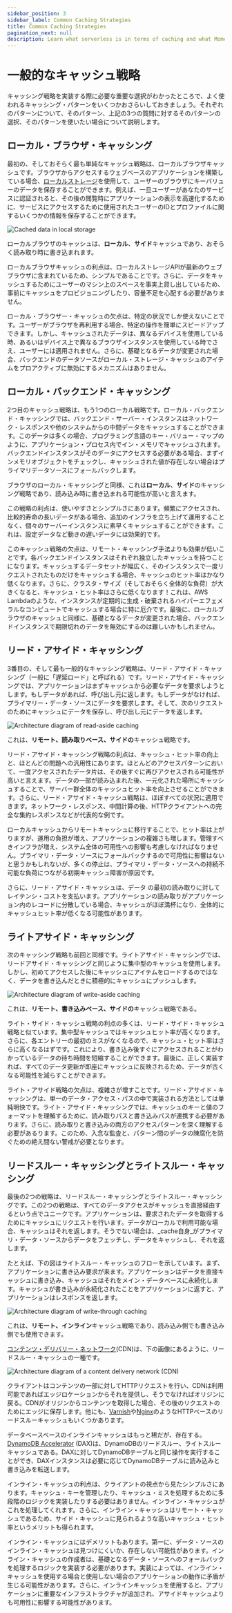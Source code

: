 ```yaml
---
sidebar_position: 3
sidebar_label: Common Caching Strategies
title: Common Caching Strategies
pagination_next: null
description: Learn what serverless is in terms of caching and what Momento Cache can be your simple, fast cache for your apps.
---
```


# 一般的なキャッシュ戦略

キャッシング戦略を実装する際に必要な重要な選択がわかったところで、よく使われるキャッシング・パターンをいくつかおさらいしておきましょう。それぞれのパターンについて、そのパターン、上記の3つの質問に対するそのパターンの選択、そのパターンを使いたい場合について説明します。

## ローカル・ブラウザ・キャッシング

最初の、そしておそらく最も単純なキャッシュ戦略は、ローカルブラウザキャッシュです。ブラウザからアクセスするウェブベースのアプリケーションを構築している場合、[ローカルストレージ](https://developer.mozilla.org/en-US/docs/Web/API/Window/localStorage)を使用して、ユーザーのブラウザにキーバリューのデータを保存することができます。例えば、一旦ユーザーがあなたのサービスに認証されると、その後の閲覧時にアプリケーションの表示を高速化するために、サービスにアクセスするために使用されたユーザーのIDとプロファイルに関するいくつかの情報を保存することができます。

![Cached data in local storage](images/caching-strategies-and-patterns/local-storage-caching.png "Caching in local storage")

ローカルブラウザのキャッシュは、**ローカル**、**サイド**キャッシュであり、おそらく読み取り時に書き込まれます。

ローカルブラウザキャッシュの利点は、ローカルストレージAPIが最新のウェブブラウザに含まれているため、シンプルであることです。さらに、データをキャッシュするためにユーザーのマシン上のスペースを事実上貸し出しているため、事前にキャッシュをプロビジョニングしたり、容量不足を心配する必要がありません。

ローカル・ブラウザー・キャッシュの欠点は、特定の状況でしか使えないことです。ユーザーがブラウザを再利用する場合、特定の操作を簡単にスピードアップできます。しかし、キャッシュされたデータは、異なるデバイスを使用している時、あるいはデバイス上で異なるブラウザインスタンスを使用している時でさえ、ユーザーには適用されません。さらに、基礎となるデータが変更された場合、バックエンドのデータソースがローカル・ストレージ・キャッシュのアイテムをプロアクティブに無効にするメカニズムはありません。

## ローカル・バックエンド・キャッシング

2つ目のキャッシュ戦略は、もう1つのローカル戦略です。ローカル・バックエンド・キャッシングでは、バックエンド・サーバー・インスタンスはネットワーク・レスポンスや他のシステムからの中間データをキャッシュすることができます。このデータは多くの場合、プログラミング言語のキー・バリュー・マップのように、アプリケーション・プロセス内でイン・メモリでキャッシュされます。バックエンドインスタンスがそのデータにアクセスする必要がある場合、まずインメモリオブジェクトをチェックし、キャッシュされた値が存在しない場合はプライマリデータソースにフォールバックします。

ブラウザのローカル・キャッシングと同様、これは**ローカル**、**サイド**のキャッシング戦略であり、読み込み時に書き込まれる可能性が高いと言えます。

この戦略の利点は、使いやすさとシンプルさにあります。頻繁にアクセスされ、比較的寿命の長いデータがある場合、追加のインフラを立ち上げて運用することなく、個々のサーバーインスタンスに素早くキャッシュすることができます。これは、設定データなど動きの遅いデータには効果的です。

このキャッシュ戦略の欠点は、リモート・キャッシング手法よりも効果が低いことです。各バックエンドインスタンスはそれぞれ独立したキャッシュを持つことになります。キャッシュするデータセットが幅広く、そのインスタンスで一度リクエストされたものだけをキャッシュする場合、キャッシュのヒット率はかなり低くなります。さらに、クラスタ・サイズ（そしておそらく全体的な負荷）が大きくなると、キャッシュ・ヒット率はさらに低くなります！これは、AWS Lambdaのような、インスタンスが定期的に生成・破棄されるハイパーエフェメラルなコンピュートでキャッシュする場合に特に厄介です。最後に、ローカルブラウザのキャッシュと同様に、基礎となるデータが変更された場合、バックエンドインスタンスで期限切れのデータを無効にするのは難しいかもしれません。

## リード・アサイド・キャッシング

3番目の、そして最も一般的なキャッシング戦略は、リード・アサイド・キャッシング（一般に「遅延ロード」と呼ばれる）です。リード・アサイド・キャッシングでは、アプリケーションはまずキャッシュから必要なデータを要求しようとします。もしデータがあれば、呼び出し元に返します。もしデータがなければ、プライマリー・データ・ソースにデータを要求します。そして、次のリクエストのためにキャッシュにデータを保存し、呼び出し元にデータを返します。

![Architecture diagram of read-aside caching](images/caching-strategies-and-patterns/read-aside-caching.png "Read-aside caching")

これは、**リモート、読み取りベース、サイドの**キャッシュ戦略です。

リード・アサイド・キャッシング戦略の利点は、キャッシュ・ヒット率の向上と、ほとんどの問題への汎用性にあります。ほとんどのアクセスパターンにおいて、一度アクセスされたデータ片は、その後すぐに再びアクセスされる可能性が高いと言えます。データの一部が読み込まれた後、一元化された場所にキャッシュすることで、サーバー群全体のキャッシュヒット率を向上させることができます。さらに、リード・アサイド・キャッシュ戦略は、ほぼすべての状況に適用できます。ネットワーク・レスポンス、中間計算の後、HTTPクライアントへの完全な集約レスポンスなどが代表的な例です。

ローカルキャッシュからリモートキャッシュに移行することで、ヒット率は上がりますが、運用の負担が増え、アプリケーションの複雑さも増します。管理すべきインフラが増え、システム全体の可用性への影響も考慮しなければなりません。プライマリ・データ・ソースにフォールバックするので可用性に影響はないと思うかもしれないが、多くの停止は、プライマリ・データ・ソースへの持続不可能な負荷につながる初期キャッシュ障害が原因です。

さらに、リード・アサイド・キャッシュは、データ の最初の読み取りに対してレイテンシ・コストを支払います。アプリケーションの読み取りがアプリケーション内のレコードに分散している場合、キャッシュがほぼ満杯になり、全体的にキャッシュヒット率が低くなる可能性があります。

## ライトアサイド・キャッシング

次のキャッシング戦略も前回と同様です。ライトアサイド・キャッシングでは、リードアサイド・キャッシングと同じように集中型のキャッシュを使用します。しかし、初めてアクセスした後にキャッシュにアイテムをロードするのではなく、データを書き込んだときに積極的にキャッシュにプッシュします。

![Architecture diagram of write-aside caching](images/caching-strategies-and-patterns/write-aside-caching.png "Write-aside caching")

これは、**リモート、書き込みベース、サイドの**キャッシュ戦略である。

ライト・サイド・キャッシュ戦略の利点の多くは、リード・サイド・キャッシュ戦略と似ています。集中型キャッシュではキャッシュヒット率が高くなります。さらに、各エントリーの最初のミスがなくなるので、キャッシュ・ヒット率はさらに高くなるはずです。これにより、書き込み後すぐにアクセスされることがわかっているデータの待ち時間を短縮することができます。最後に、正しく実装すれば、すべてのデータ更新が即座にキャッシュに反映されるため、データが古くなる可能性を減らすことができます。

ライト・アサイド戦略の欠点は、複雑さが増すことです。リード・アサイド・キャッシングは、単一のデータ・アクセス・パスの中で実装される方法としては単純明快です。ライト・アサイド・キャッシングでは、キャッシュのキーと値のフォーマットを理解するために、読み取りパスと書き込みパスが連携する必要があります。さらに、読み取りと書き込みの両方のアクセスパターンを深く理解する必要があるります。このため、入念な監査と、パターン間のデータの陳腐化を防ぐための絶え間ない警戒が必要となります。

## リードスルー・キャッシングとライトスルー・キャッシング

最後の2つの戦略は、リードスルー・キャッシングとライトスルー・キャッシングです。この2つの戦略は、すべてのデータアクセスがキャッシュを直接経由するという点でユニークです。アプリケーションは、要求されたデータを取得するためにキャッシュにリクエストを行います。データがローカルで利用可能な場合、キャッシュはそれを返します。そうでない場合は、_cache自身_がプライマリ・データ・ソースからデータをフェッチし、データをキャッシュし、それを返します。

たとえば、下の図はライトスルー・キャッシュのフローを示しています。まず、アプリケーションに書き込み要求が来ます。アプリケーションはデータを直接キャッシュに書き込み、キャッシュはそれをメイン・データベースに永続化します。キャッシュが書き込みが永続化されたことをアプリケーションに返すと、アプリケーションはレスポンスを返します。

![Architecture diagram of write-through caching](images/caching-strategies-and-patterns/write-through-caching.png "Write-through caching")

これは、**リモート、インライン**キャッシュ戦略であり、読み込み側でも書き込み側でも使用できます。

[コンテンツ・デリバリー・ネットワーク](https://en.wikipedia.org/wiki/Content_delivery_network)(CDN)は、下の画像にあるように、リードスルー・キャッシュの一種です。

![Architecture diagram of a content delivery network (CDN)](images/caching-strategies-and-patterns/read-through-cdn.png "Read-through CDN")

クライアントはコンテンツの一部に対してHTTPリクエストを行い、CDNは利用可能であればエッジロケーションからそれを提供し、そうでなければオリジンに戻る。CDNがオリジンからコンテンツを取得した場合、その後のリクエストのためにエッジに保存します。他にも、[Varnish](https://varnish-cache.org/)や[Nginx](https://www.nginx.com/)のようなHTTPベースのリードスルーキャッシュもいくつかあります。

データベースベースのインラインキャッシュはもっと稀だが、存在する。[DynamoDB Accelerator](https://aws.amazon.com/dynamodb/dax/) (DAX)は、DynamoDBのリードスルー、ライトスルーキャッシュである。DAXに対してDynamoDBテーブルと同じ操作を実行することができ、DAXインスタンスは必要に応じてDynamoDBテーブルに読み込みと書き込みを転送します。

インライン・キャッシュの利点は、クライアントの視点から見たシンプルさにあります。キャッシュ・キーを管理したり、キャッシュ・ミスを処理するために多段階のロジックを実装したりする必要はありません。インライン・キャッシュがこれを処理してくれます。さらに、インライン・キャッシュはリモート・キャッシュであるため、サイド・キャッシュに見られるような高いキャッシュ・ヒット率というメリットも得られます。

インライン・キャッシュにはデメリットもあります。第一に、データ・ソースのインライン・キャッシュは見つけにくいか、存在しない可能性があります。インライン・キャッシュの作成者は、基礎となるデータ・ソースへのフォールバックを処理するロジックを実装する必要があります。実装によっては、インライン・キャッシュを使用する場合と使用しない場合のアプリケーションの動作に矛盾が生じる可能性があります。さらに、インラインキャッシュを使用すると、アプリケーションに重要なインフラストラクチャが追加され、アサイドキャッシュよりも可用性に影響する可能性があります。
